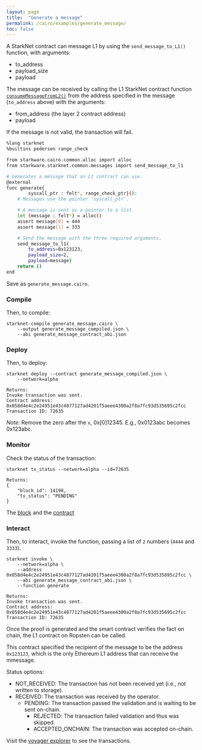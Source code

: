 ```yaml
---
layout: page
title:  "Generate a message"
permalink: /cairo/examples/generate_message/
toc: false
---
```


A StarkNet contract can message L1 by using the `send_message_to_L1()` function,
with arguments:

- to_address
- payload_size
- payload

The message can be received by calling the L1 StarkNet contract function
[`consumeMessageFromL2()`](https://ropsten.etherscan.io/address/0x0d761163e8bdc22fec278fea0c7a95e7b2dfa3c3#writeContract)
from the address specified in the message (`to_address` above) with the arguments:

- from_address (the layer 2 contract address)
- payload

If the message is not valid, the transaction will fail.

```sh
%lang starknet
%builtins pedersen range_check

from starkware.cairo.common.alloc import alloc
from starkware.starknet.common.messages import send_message_to_l1

# Generates a message that an L1 contract can use.
@external
func generate{
        syscall_ptr : felt*, range_check_ptr}():
    # Messages use the pointer 'syscall_ptr'.

    # A message is sent as a pointer to a list.
    let (message : felt*) = alloc()
    assert message[0] = 444
    assert message[1] = 333

    # Send the message with the three required arguments.
    send_message_to_l1(
        to_address=0x123123,
        payload_size=2,
        payload=message)
    return ()
end
```
Save as `generate_message.cairo`.

### Compile

Then, to compile:
```
starknet-compile generate_message.cairo \
    --output generate_message_compiled.json \
    --abi generate_message_contract_abi.json
```
### Deploy

Then, to deploy:
```
starknet deploy --contract generate_message_compiled.json \
    --network=alpha

Returns:
Invoke transaction was sent.
Contract address: 0x058d4e4c2e24951e43c4877127ad4201f5aeee4300a2f8a7fc93d535695c2fcc
Transaction ID: 72635
```

*Note:* Remove the zero after the `x`, 0x[0]12345. E.g., 0x0123abc becomes 0x123abc.

### Monitor

Check the status of the transaction:

```
starknet tx_status --network=alpha --id=72635

Returns:
{
    "block_id": 14198,
    "tx_status": "PENDING"
}
```
The [block](https://voyager.online/block/14198) and the
[contract](https://voyager.online/contract/0x58d4e4c2e24951e43c4877127ad4201f5aeee4300a2f8a7fc93d535695c2fcc#state)

### Interact

Then, to interact, invoke the function, passing a list of `2` numbers (`4444` and `3333`).

```
starknet invoke \
    --network=alpha \
    --address 0x058d4e4c2e24951e43c4877127ad4201f5aeee4300a2f8a7fc93d535695c2fcc \
    --abi generate_message_contract_abi.json \
    --function generate

Returns:
Invoke transaction was sent.
Contract address: 0x058d4e4c2e24951e43c4877127ad4201f5aeee4300a2f8a7fc93d535695c2fcc
Transaction ID: 72635
```

Once the proof is generated and the smart contract verifies the fact on chain,
the L1 contract on Ropsten can be called.

This contract specified the recipient of the message to be the address `0x123123`, which
is the only Ethereum L1 address that can receive the mmessage.

Status options:

- NOT_RECEIVED: The transaction has not been received yet (i.e., not written to storage).
- RECEIVED: The transaction was received by the operator.
    - PENDING: The transaction passed the validation and is waiting to be sent on-chain.
        - REJECTED: The transaction failed validation and thus was skipped.
        - ACCEPTED_ONCHAIN: The transaction was accepted on-chain.


Visit the [voyager explorer](https://voyager.online/) to see the transactions.